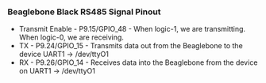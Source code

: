 ### Beaglebone Black RS485 Signal Pinout ###

* Transmit Enable - P9.15/GPIO_48 - When logic-1, we are transmitting. When logic-0, we are receiving.
* TX - P9.24/GPIO_15 - Transmits data out from the Beaglebone to the device UART1 -> /dev/ttyO1
* RX - P9.26/GPIO_14 - Receives data into the Beaglebone from the device on UART1 -> /dev/ttyO1
